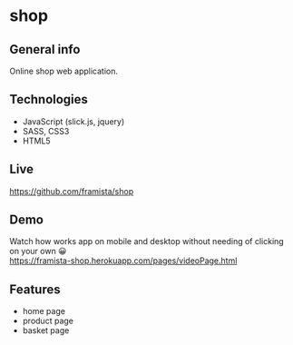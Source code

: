 # shop

## General info

Online shop web application.

## Technologies

- JavaScript (slick.js, jquery)
- SASS, CSS3
- HTML5

## Live

https://github.com/framista/shop

## Demo

Watch how works app on mobile and desktop without needing of clicking on your own 😀
<br>
https://framista-shop.herokuapp.com/pages/videoPage.html

## Features

- home page
- product page
- basket page
